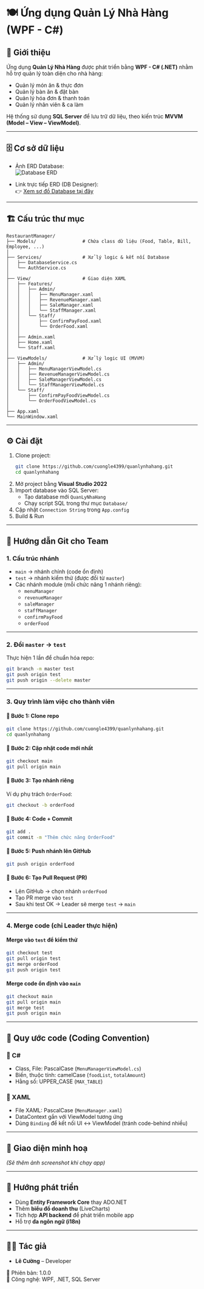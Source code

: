 # 🍽️ Ứng dụng Quản Lý Nhà Hàng (WPF - C#)

## 📌 Giới thiệu
Ứng dụng **Quản Lý Nhà Hàng** được phát triển bằng **WPF - C# (.NET)** nhằm hỗ trợ quản lý toàn diện cho nhà hàng:

- Quản lý món ăn & thực đơn  
- Quản lý bàn ăn & đặt bàn  
- Quản lý hóa đơn & thanh toán  
- Quản lý nhân viên & ca làm  

Hệ thống sử dụng **SQL Server** để lưu trữ dữ liệu, theo kiến trúc **MVVM (Model – View – ViewModel)**.

---

## 🗄️ Cơ sở dữ liệu
- Ảnh ERD Database:  
  ![Database ERD](https://github.com/cuongle4399/cuongle4399/blob/main/img/quanlynhahang.png)  

- Link trực tiếp ERD (DB Designer):  
  👉 [Xem sơ đồ Database tại đây](https://erd.dbdesigner.net/designer/schema/1757519693-quanlynhahang)

---

## 🏗️ Cấu trúc thư mục
```plaintext
RestaurantManager/
├── Models/                 # Chứa class dữ liệu (Food, Table, Bill, Employee, ...)
│
├── Services/               # Xử lý logic & kết nối Database
│   ├── DatabaseService.cs
│   └── AuthService.cs
│
├── View/                   # Giao diện XAML
│   ├── Features/
│   │   ├── Admin/
│   │   │   ├── MenuManager.xaml
│   │   │   ├── RevenueManager.xaml
│   │   │   ├── SaleManager.xaml
│   │   │   └── StaffManager.xaml
│   │   └── Staff/
│   │       ├── ConfirmPayFood.xaml
│   │       └── OrderFood.xaml
│   │
│   ├── Admin.xaml
│   ├── Home.xaml
│   └── Staff.xaml
│
├── ViewModels/             # Xử lý logic UI (MVVM)
│   ├── Admin/
│   │   ├── MenuManagerViewModel.cs
│   │   ├── RevenueManagerViewModel.cs
│   │   ├── SaleManagerViewModel.cs
│   │   └── StaffManagerViewModel.cs
│   └── Staff/
│       ├── ConfirmPayFoodViewModel.cs
│       └── OrderFoodViewModel.cs
│
├── App.xaml
└── MainWindow.xaml
```

---

## ⚙️ Cài đặt
1. Clone project:
   ```bash
   git clone https://github.com/cuongle4399/quanlynhahang.git
   cd quanlynhahang
   ```
2. Mở project bằng **Visual Studio 2022**  
3. Import database vào SQL Server:
   - Tạo database mới `QuanLyNhaHang`  
   - Chạy script SQL trong thư mục `Database/`  
4. Cập nhật `Connection String` trong `App.config`  
5. Build & Run  

---

## 🌱 Hướng dẫn Git cho Team

### 1. Cấu trúc nhánh
- `main` → nhánh chính (code ổn định)  
- `test` → nhánh kiểm thử (được đổi từ `master`)  
- Các nhánh module (mỗi chức năng 1 nhánh riêng):  
  - `menuManager`  
  - `revenueManager`  
  - `saleManager`  
  - `staffManager`  
  - `confirmPayFood`  
  - `orderFood`  

---

### 2. Đổi `master` → `test`
Thực hiện 1 lần để chuẩn hóa repo:
```bash
git branch -m master test
git push origin test
git push origin --delete master
```

---

### 3. Quy trình làm việc cho thành viên

#### 🔹 Bước 1: Clone repo
```bash
git clone https://github.com/cuongle4399/quanlynhahang.git
cd quanlynhahang
```

#### 🔹 Bước 2: Cập nhật code mới nhất
```bash
git checkout main
git pull origin main
```

#### 🔹 Bước 3: Tạo nhánh riêng
Ví dụ phụ trách `OrderFood`:
```bash
git checkout -b orderFood
```

#### 🔹 Bước 4: Code + Commit
```bash
git add .
git commit -m "Thêm chức năng OrderFood"
```

#### 🔹 Bước 5: Push nhánh lên GitHub
```bash
git push origin orderFood
```

#### 🔹 Bước 6: Tạo Pull Request (PR)
- Lên GitHub → chọn nhánh `orderFood`  
- Tạo PR merge vào `test`  
- Sau khi test OK → Leader sẽ merge `test` → `main`  

---

### 4. Merge code (chỉ Leader thực hiện)

#### Merge vào `test` để kiểm thử
```bash
git checkout test
git pull origin test
git merge orderFood
git push origin test
```

#### Merge code ổn định vào `main`
```bash
git checkout main
git pull origin main
git merge test
git push origin main
```

---

## 📏 Quy ước code (Coding Convention)

### 🔹 C#
- Class, File: PascalCase (`MenuManagerViewModel.cs`)  
- Biến, thuộc tính: camelCase (`foodList`, `totalAmount`)  
- Hằng số: UPPER_CASE (`MAX_TABLE`)  

### 🔹 XAML
- File XAML: PascalCase (`MenuManager.xaml`)  
- DataContext gắn với ViewModel tương ứng  
- Dùng `Binding` để kết nối UI ↔ ViewModel (tránh code-behind nhiều)  

---

## 📸 Giao diện minh hoạ
*(Sẽ thêm ảnh screenshot khi chạy app)*  

---

## 🔮 Hướng phát triển
- Dùng **Entity Framework Core** thay ADO.NET  
- Thêm **biểu đồ doanh thu** (LiveCharts)  
- Tích hợp **API backend** để phát triển mobile app  
- Hỗ trợ **đa ngôn ngữ (i18n)**  

---

## 👨‍💻 Tác giả
- **Lê Cường** – Developer  

📅 Phiên bản: 1.0.0  
📌 Công nghệ: WPF, .NET, SQL Server
